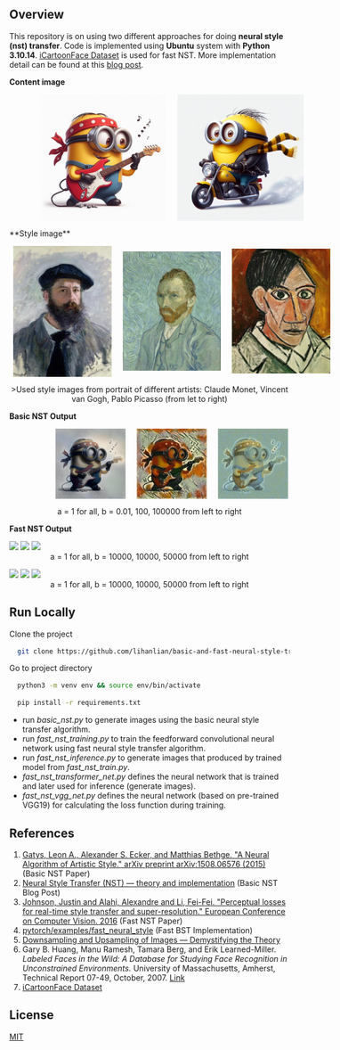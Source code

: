 
## Overview

This repository is on using two different approaches for doing **neural style (nst) transfer**. Code is implemented using **Ubuntu** system with **Python 3.10.14**. [iCartoonFace Dataset](https://github.com/luxiangju-PersonAI/iCartoonFace) is used for fast NST. More implementation detail can be found at this [blog post](https://lihanlian.github.io/posts/blog4). 

**Content image**

<figure style="display: flex; justify-content: center; align-items: center; width: 100%;">
    <img src='/figs/input_content/minion1.jpg' style="width: 45%; margin: 0 10px;">
    <img src='/figs//input_content/minion2.jpg' style="width: 45%; margin: 0 10px;">
</figure>
**Style image**
<!-- <figure style="display: block; margin-left: auto; margin-right: auto; width: 100%;">
  <img src='/figs/input_style/monet.jpg' style="width: 25%;">
  <img src='/figs/input_style/van_gogh.jpg' style="width: 25%;">
  <img src='/figs/input_style/picasso.jpg' style="width: 25%;">
  <figcaption style="text-align: center;">Used style images from portrait of different artists: Claude Monet, Vincent van Gogh, Pablo Picasso (from let to right)</figcaption>
</figure> -->
<figure style="display: flex; justify-content: center; align-items: center; width: 100%;">
    <img src='/figs/input_style/monet.jpg' style="width: 35%; margin: 0 10px;">
    <img src='/figs/input_style/van_gogh.jpg' style="width: 35%; margin: 0 10px;">
    <img src='/figs/input_style/picasso.jpg' style="width: 35%; margin: 0 10px;">
</figure>
<figcaption style="text-align: center;">>Used style images from portrait of different artists: Claude Monet, Vincent van Gogh, Pablo Picasso (from let to right)</figcaption>
<!-- **Basic NST Output**
<figure style="display: block; margin-left: auto; margin-right: auto; width: 100%;">
  <img src='/figs/output_basic_nst/monet/minion1_a1b0.1_25000.jpg' style="width: 20%;">
  <img src='/figs/output_basic_nst/picasso/minion1_a1b100000_25000.jpg' style="width: 20%;">
  <img src='/figs/output_basic_nst/van_gogh/minion1_a1b100_25000.jpg' style="width: 20%;">
  <figcaption style="text-align: center;">a = 1 for all, b = 0.01, 100, 100000 from left to right</figcaption>
</figure> -->

**Basic NST Output**

<figure style="display: flex; justify-content: center; align-items: center; width: 100%;">
    <img src='figs/output_basic_nst/monet/minion1_a1b0.1_25000.jpg' style="width: 25%; margin: 0 10px;">
    <img src='figs/output_basic_nst/picasso/minion1_a1b100000_25000.jpg' style="width: 25%; margin: 0 10px;">
    <img src='figs/output_basic_nst/van_gogh/minion1_a1b100_25000.jpg' style="width: 25%; margin: 0 10px;">
</figure>
<figcaption style="text-align: center;">a = 1 for all, b = 0.01, 100, 100000 from left to right</figcaption>


**Fast NST Output**

<figure style="display: block; margin-left: auto; margin-right: auto; width: 100%;">
  <img src='/figs/output_fast_nst/' style="width: 30%;">
  <img src='/figs/output_fast_nst/' style="width: 32%;">
  <img src='/figs/output_fast_nst/' style="width: 31%;">
  <figcaption style="text-align: center;">a = 1 for all, b = 10000, 10000, 50000 from left to right</figcaption>
</figure>

<figure style="display: block; margin-left: auto; margin-right: auto; width: 100%;">
  <img src='/figs/output_fast_nst/' style="width: 30%;">
  <img src='/figs/output_fast_nst/' style="width: 32%;">
  <img src='/figs/output_fast_nst/' style="width: 31%;">
  <figcaption style="text-align: center;">a = 1 for all, b = 10000, 10000, 50000 from left to right</figcaption>
</figure>

## Run Locally

Clone the project

```bash
  git clone https://github.com/lihanlian/basic-and-fast-neural-style-transfer
```

Go to project directory

```bash
  python3 -m venv env && source env/bin/activate 
```
```bash
  pip install -r requirements.txt
```

 - run _basic_nst.py_ to generate images using the basic neural style transfer algorithm.
 - run _fast_nst_training.py_ to train the feedforward convolutional neural network using fast neural style transfer algorithm.
 - run _fast_nst_inference.py_ to generate images that produced by trained model from _fast_nst_train.py_.
 - _fast_nst_transformer_net.py_ defines the neural network that is trained and later used for inference (generate images).
 - _fast_nst_vgg_net.py_ defines the neural network (based on pre-trained VGG19) for calculating the loss function during training.

## References
 1. [Gatys, Leon A., Alexander S. Ecker, and Matthias Bethge. "A Neural Algorithm of Artistic Style." arXiv preprint arXiv:1508.06576 (2015)](https://arxiv.org/abs/1508.06576) (Basic NST Paper)
 2. [Neural Style Transfer (NST) — theory and implementation](https://medium.com/@ferlatti.aldo/neural-style-transfer-nst-theory-and-implementation-c26728cf969d) (Basic NST Blog Post)
 3. [Johnson, Justin and Alahi, Alexandre and Li, Fei-Fei. "Perceptual losses for real-time style transfer and super-resolution." European Conference on Computer Vision. 2016](https://arxiv.org/abs/1603.08155) (Fast NST Paper)
 4. [pytorch/examples/fast_neural_style](https://github.com/pytorch/examples/tree/main/fast_neural_style) (Fast BST Implementation)
 5. [Downsampling and Upsampling of Images — Demystifying the Theory](https://medium.com/analytics-vidhya/downsampling-and-upsampling-of-images-demystifying-the-theory-4ca7e21db24a)
 6. Gary B. Huang, Manu Ramesh, Tamara Berg, and Erik Learned-Miller. *Labeled Faces in the Wild: A Database for Studying Face Recognition in Unconstrained Environments.* University of Massachusetts, Amherst, Technical Report 07-49, October, 2007. [Link](http://vis-www.cs.umass.edu/lfw/)
 7. [iCartoonFace Dataset](https://github.com/luxiangju-PersonAI/iCartoonFace)


## License

[MIT](https://github.com/lihanlian/basic-and-fast-neural-style-transfer/blob/main/LICENSE)